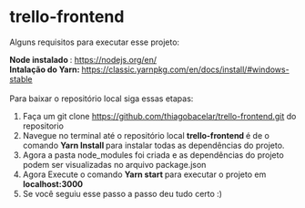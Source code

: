 # trello-frontend

Alguns requisitos para executar esse projeto:

 <b> Node instalado </b>: https://nodejs.org/en/ <br>
 <b> Intalação do Yarn: </b>  https://classic.yarnpkg.com/en/docs/install/#windows-stable
 <br><br>
Para baixar o repositório local siga essas etapas:
<br>
1) Faça um git clone https://github.com/thiagobacelar/trello-frontend.git do repositorio 
2) Navegue no terminal até o repositório local <b>trello-frontend </b> é de o comando <b> Yarn Install </b> para instalar todas as dependências do projeto.
3) Agora a pasta node_modules foi criada e as dependências do projeto podem ser visualizadas no arquivo package.json
4) Agora Execute o comando <b>Yarn start </b> para executar o projeto em <b>localhost:3000 </b>
5) Se você seguiu esse passo a passo deu tudo certo :)
